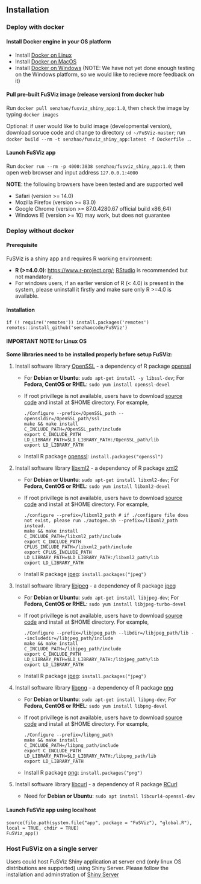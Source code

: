 ## Installation

### Deploy with docker

#### Install Docker engine in your OS platform

+ Install [Docker on Linux](https://docs.docker.com/engine/installation/linux/)
+ Install [Docker on MacOS](https://docs.docker.com/engine/installation/mac/)
+ Install [Docker on Windows](https://docs.docker.com/docker-for-windows/) (NOTE: We have not yet done enough testing on the Windows platform, so we would like to recieve more feedback on it)

#### Pull pre-built FuSViz image (release version) from docker hub

Run `docker pull senzhao/fusviz_shiny_app:1.0`, then check the image by typing `docker images`

Optional: if user would like to build image (developmental version), download soruce code and change to directory `cd ~/FuSViz-master`; run `docker build --rm -t senzhao/fusviz_shiny_app:latest -f Dockerfile .`.

#### Launch FuSViz app

Run `docker run --rm -p 4000:3838 senzhao/fusviz_shiny_app:1.0`; then open web browser and input address `127.0.0.1:4000`

**NOTE**: the following browsers have been tested and are supported well

+ Safari (version >= 14.0)
+ Mozilla Firefox (version >= 83.0)
+ Google Chrome (version >= 87.0.4280.67 official build x86_64)
+ Windows IE (version >= 10) may work, but does not guarantee

### Deploy without docker

#### Prerequisite

FuSViz is a shiny app and requires R working environment:

+ __R (>=4.0.0)__: https://www.r-project.org/; [RStudio](https://rstudio.com/products/rstudio/download/#download) is recommended but not mandatory. 
+ For windows users, if an earlier version of R (< 4.0) is present in the system, please uninstall it firstly and make sure only R >=4.0 is available.

#### Installation

	if (! require('remotes')) install.packages('remotes')
	remotes::install_github('senzhaocode/FuSViz')

#### IMPORTANT NOTE for Linux OS

**Some libraries need to be installed properly before setup FuSViz:**

1. Install software library [OpenSSL](https://www.openssl.org) - a dependency of R package [openssl](https://cran.r-project.org/web/packages/openssl/index.html)

	  * For **Debian or Ubuntu**: `sudo apt-get install -y libssl-dev`; For **Fedora, CentOS or RHEL**: `sudo yum install openssl-devel`
	  * If root privillege is not available, users have to download [source code](https://github.com/openssl/openssl) and install at $HOME directory. For example,
		
			./Configure --prefix=/OpenSSL_path --openssldir=/OpenSSL_path/ssl
			make && make install
			C_INCLUDE_PATH=/OpenSSL_path/include
			export C_INCLUDE_PATH
			LD_LIBRARY_PATH=$LD_LIBRARY_PATH:/OpenSSL_path/lib
			export LD_LIBRARY_PATH

	  * Install R package [openssl](https://cran.r-project.org/web/packages/openssl/index.html): `install.packages("openssl")`

2. Install software library [libxml2](http://xmlsoft.org) - a dependency of R package [xml2](https://cran.r-project.org/web/packages/XML/index.html)

	  * For **Debian or Ubuntu**: `sudo apt-get install libxml2-dev`; For **Fedora, CentOS or RHEL**: `sudo yum install libxml2-devel`
	  * If root privillege is not available, users have to download [source code](http://xmlsoft.org/downloads.html) and install at $HOME directory. For example,
	
			./configure --prefix=/libxml2_path # if ./configure file does not exist, please run ./autogen.sh --prefix=/libxml2_path instead.
			make && make install
			C_INCLUDE_PATH=/libxml2_path/include
			export C_INCLUDE_PATH
			CPLUS_INCLUDE_PATH=/libxml2_path/include
			export CPLUS_INCLUDE_PATH
			LD_LIBRARY_PATH=$LD_LIBRARY_PATH:/libxml2_path/lib
			export LD_LIBRARY_PATH

	  * Install R package [jpeg](https://cran.r-project.org/web/packages/jpeg/index.html): `install.packages("jpeg")`

3. Install software library [libjpeg](https://ijg.org) - a dependency of R package [jpeg](https://cran.r-project.org/web/packages/jpeg/index.html)

	  * For **Debian or Ubuntu**: `sudo apt-get install libjpeg-dev`; For **Fedora, CentOS or RHEL**: `sudo yum install libjpeg-turbo-devel`
	  * If root privillege is not available, users have to download [source code](https://ijg.org) and install at $HOME directory. For example,

			./Configure --prefix=/libjpeg_path --libdir=/libjpeg_path/lib --includedir=/libjpeg_path/include
			make && make install
			C_INCLUDE_PATH=/libjpeg_path/include
			export C_INCLUDE_PATH
			LD_LIBRARY_PATH=$LD_LIBRARY_PATH:/libjpeg_path/lib
			export LD_LIBRARY_PATH

	  * Install R package [jpeg](https://cran.r-project.org/web/packages/jpeg/index.html): `install.packages("jpeg")`

4. Install software library [libpng](https://libpng.sourceforge.io) - a dependency of R package [png](https://cran.r-project.org/web/packages/png/index.html)

	  * For **Debian or Ubuntu**: `sudo apt-get install libpng-dev`; For **Fedora, CentOS or RHEL**: `sudo yum install libpng-devel`
	  * If root privillege is not available, users have to download [source code](https://libpng.sourceforge.io) and install at $HOME directory. For example,

			./Configure --prefix=/libpng_path
			make && make install
			C_INCLUDE_PATH=/libpng_path/include
			export C_INCLUDE_PATH
			LD_LIBRARY_PATH=$LD_LIBRARY_PATH:/libpng_path/lib
			export LD_LIBRARY_PATH

	  * Install R package [png](https://cran.r-project.org/web/packages/png/index.html): `install.packages("png")`

5. Install software library [libcurl](https://curl.se/libcurl/) - a dependency of R package [RCurl](https://cran.r-project.org/web/packages/RCurl/index.html)

	  * Need for **Debian or Ubuntu**: `sudo apt install libcurl4-openssl-dev`

#### Launch FuSViz app using localhost

	source(file.path(system.file("app", package = "FuSViz"), "global.R"), local = TRUE, chdir = TRUE)
	FuSViz_app()

### Host FuSViz on a single server

Users could host FuSViz Shiny application at server end (only linux OS distributions are supported) using Shiny Server.
Please follow the installation and adminstration of [Shiny Server](https://www.rstudio.com/products/shiny/download-server/)
